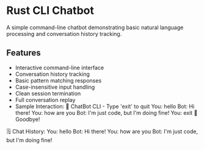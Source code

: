 # Rust CLI Chatbot

A simple command-line chatbot demonstrating basic natural language processing and conversation history tracking.

## Features

- Interactive command-line interface
- Conversation history tracking
- Basic pattern matching responses
- Case-insensitive input handling
- Clean session termination
- Full conversation replay
- Sample Interaction:
💬 ChatBot CLI - Type 'exit' to quit
You: hello
Bot: Hi there!
You: how are you
Bot: I'm just code, but I'm doing fine!
You: exit
👋 Goodbye!
 
🗒️ Chat History:
You: hello
Bot: Hi there!
You: how are you
Bot: I'm just code, but I'm doing fine!
